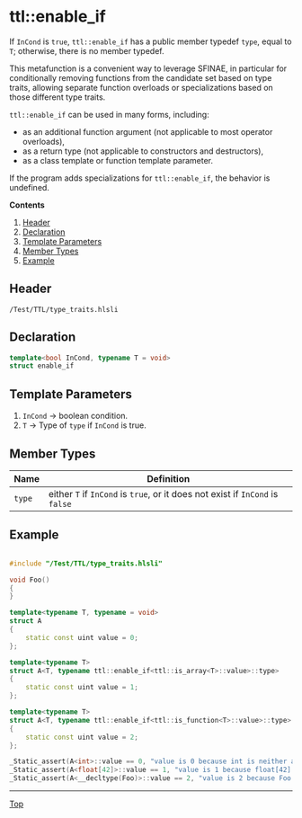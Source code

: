 # ttl::enable_if

If `InCond` is `true`, `ttl::enable_if` has a public member typedef `type`, equal to `T`; otherwise, there is no member typedef.

This metafunction is a convenient way to leverage SFINAE, in particular for conditionally removing functions from the candidate set based on type traits, allowing separate function overloads or specializations based on those different type traits.

`ttl::enable_if` can be used in many forms, including:

- as an additional function argument (not applicable to most operator overloads),
- as a return type (not applicable to constructors and destructors),
- as a class template or function template parameter. 

If the program adds specializations for `ttl::enable_if`, the behavior is undefined. 

**Contents**
1. [Header](#header)
2. [Declaration](#declaration)
3. [Template Parameters](#template-parameters)
4. [Member Types](#member-types)
5. [Example](#example)

## Header

`/Test/TTL/type_traits.hlsli`

## Declaration

```c++
template<bool InCond, typename T = void>
struct enable_if
```

## Template Parameters

1. `InCond` -> boolean condition.
2. `T` -> Type of `type` if `InCond` is true.

## Member Types

| Name | Definition |
|---------------|----------------------------|
| `type`        | either `T` if `InCond` is `true`, or it does not exist if `InCond` is `false` |

## Example

```c++

#include "/Test/TTL/type_traits.hlsli"

void Foo()
{
}

template<typename T, typename = void>
struct A
{
    static const uint value = 0;
};

template<typename T>
struct A<T, typename ttl::enable_if<ttl::is_array<T>::value>::type>
{
    static const uint value = 1;
};

template<typename T>
struct A<T, typename ttl::enable_if<ttl::is_function<T>::value>::type>
{
    static const uint value = 2;
};

_Static_assert(A<int>::value == 0, "value is 0 because int is neither an array or a function so it takes the primary template");
_Static_assert(A<float[42]>::value == 1, "value is 1 because float[42] is an array so it takes the first specialization");
_Static_assert(A<__decltype(Foo)>::value == 2, "value is 2 because Foo is a function so it takes the second specialization");

```
---

[Top](#ttlis_same)
